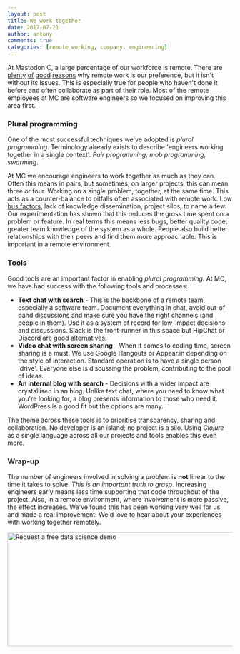 ```yaml
---
layout: post
title: We work together
date: 2017-07-21
author: antony
comments: true
categories: [remote working, company, engineering]
---
```


At Mastodon C, a large percentage of our workforce is remote. There are [plenty](http://www.techrepublic.com/blog/10-things/10-good-reasons-why-working-remotely-makes-sense/) [of](https://www.fastcompany.com/3033118/why-working-remotely-is-better-for-business) [good](https://www.entrepreneur.com/article/253896) [reasons](http://www.telegraph.co.uk/technology/connecting-britain/remote-working-benefits/) why remote work is our preference, but it isn't without its issues. This is especially true for people who haven't done it before and often collaborate as part of their role. Most of the remote employees at MC are software engineers so we focused on improving this area first.

<!--more-->

### Plural programming 

One of the most successful techniques we've adopted is _plural programming_. Terminology already exists to describe 'engineers working together in a single context'. _Pair programming, mob programming, swarming_.

At MC we encourage engineers to work together as much as they can. Often this means in pairs, but sometimes, on larger projects, this can mean three or four. Working on a single problem, together, at the same time. This acts as a counter-balance to pitfalls often associated with remote work. Low [bus factors](https://en.wikipedia.org/wiki/Bus_factor), lack of knowledge dissemination, project silos, to name a few. Our experimentation has shown that this reduces the gross time spent on a problem or feature. In real terms this means less bugs, better quality code, greater team knowledge of the system as a whole. People also build better relationships with their peers and find them more approachable. This is important in a remote environment.

### Tools

Good tools are an important factor in enabling _plural programming_. At MC, we have had success with the following tools and processes:

- **Text chat with search** - This is the backbone of a remote team, especially a software team. Document everything in chat, avoid out-of-band discussions and make sure you have the right channels (and people in them). Use it as a system of record for low-impact decisions and discussions. Slack is the front-runner in this space but HipChat or Discord are good alternatives. 
- **Video chat with screen sharing** - When it comes to coding time, screen sharing is a must. We use Google Hangouts or Appear.in depending on the style of interaction. Standard operation is to have a single person 'drive'. Everyone else is discussing the problem, contributing to the pool of ideas. 
- **An internal blog with search** - Decisions with a wider impact are crystallised in an blog. Unlike text chat, where you need to know what you're looking for, a blog presents information to those who need it. WordPress is a good fit but the options are many. 

The theme across these tools is to prioritise transparency, sharing and collaboration. No developer is an island; no project is a silo. Using _Clojure_ as a single language across all our projects and tools enables this even more.

### Wrap-up

The number of engineers involved in solving a problem is **not** linear to the time it takes to solve. _This is an important truth to grasp_. Increasing engineers early means less time supporting that code throughout of the project. Also, in a remote environment, where involvement is more passive, the effect increases. We've found this has been working very well for us and made a real improvement. We'd love to hear about your experiences with working together remotely.

<!--HubSpot Call-to-Action Code --><span class="hs-cta-wrapper" id="hs-cta-wrapper-278795c6-a5ec-429d-a4a5-aa90044fe71f"><span class="hs-cta-node hs-cta-278795c6-a5ec-429d-a4a5-aa90044fe71f" id="hs-cta-278795c6-a5ec-429d-a4a5-aa90044fe71f"><!--[if lte IE 8]><div id="hs-cta-ie-element"></div><![endif]--><a href="https://cta-redirect.hubspot.com/cta/redirect/3461032/278795c6-a5ec-429d-a4a5-aa90044fe71f" ><img class="hs-cta-img" id="hs-cta-img-278795c6-a5ec-429d-a4a5-aa90044fe71f" style="border-width:0px;" height="256" width="513" src="https://no-cache.hubspot.com/cta/default/3461032/278795c6-a5ec-429d-a4a5-aa90044fe71f.png"  alt="Request a free data science demo"/></a></span><script charset="utf-8" src="https://js.hscta.net/cta/current.js"></script><script type="text/javascript"> hbspt.cta.load(3461032, '278795c6-a5ec-429d-a4a5-aa90044fe71f', {}); </script></span><!-- end HubSpot Call-to-Action Code -->
